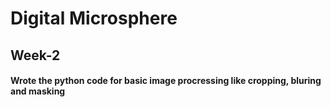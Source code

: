 # Digital Microsphere
## Week-2
#### Wrote the python code for basic image procressing like cropping, bluring and masking
